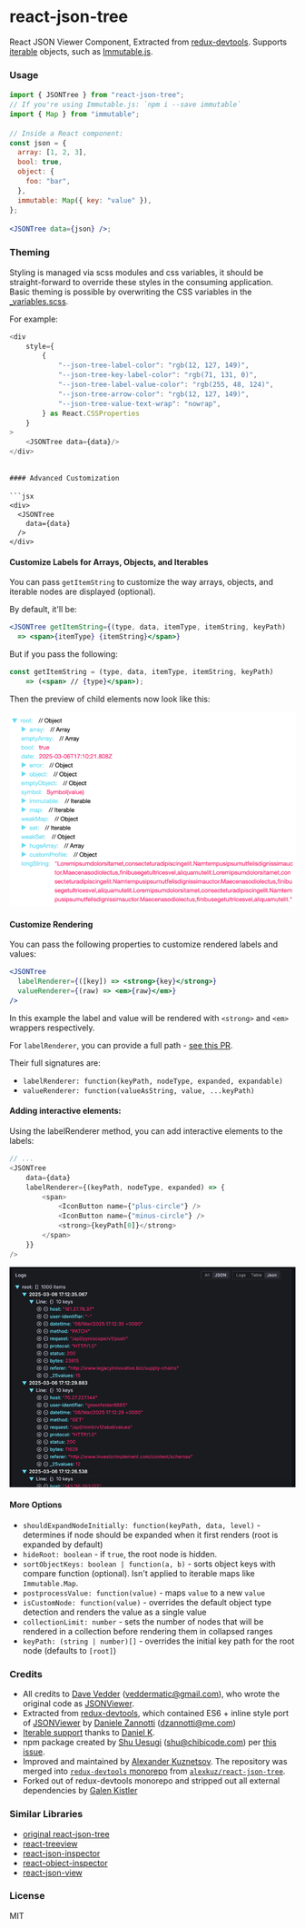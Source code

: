 # react-json-tree

React JSON Viewer Component, Extracted from [redux-devtools](https://github.com/reduxjs/redux-devtools). Supports [iterable](https://developer.mozilla.org/en-US/docs/Web/JavaScript/Reference/Iteration_protocols#iterable) objects, such as [Immutable.js](https://facebook.github.io/immutable-js/).

### Usage

```jsx
import { JSONTree } from "react-json-tree";
// If you're using Immutable.js: `npm i --save immutable`
import { Map } from "immutable";

// Inside a React component:
const json = {
  array: [1, 2, 3],
  bool: true,
  object: {
    foo: "bar",
  },
  immutable: Map({ key: "value" }),
};

<JSONTree data={json} />;
```

### Theming
Styling is managed via scss modules and css variables, it should be straight-forward to override these styles in the consuming application.
Basic theming is possible by overwriting the CSS variables in the [_variables.scss](src%2Fstyles%2F_variables.scss).

For example:
```typescript jsx
<div
    style={
        {
            "--json-tree-label-color": "rgb(12, 127, 149)",
            "--json-tree-key-label-color": "rgb(71, 131, 0)",
            "--json-tree-label-value-color": "rgb(255, 48, 124)",
            "--json-tree-arrow-color": "rgb(12, 127, 149)",
            "--json-tree-value-text-wrap": "nowrap",
        } as React.CSSProperties
    }
>
    <JSONTree data={data}/>
</div>

```

````

#### Advanced Customization

```jsx
<div>
  <JSONTree
    data={data}
  />
</div>
````

#### Customize Labels for Arrays, Objects, and Iterables

You can pass `getItemString` to customize the way arrays, objects, and iterable nodes are displayed (optional).

By default, it'll be:

```jsx
<JSONTree getItemString={(type, data, itemType, itemString, keyPath)
  => <span>{itemType} {itemString}</span>}
```

But if you pass the following:

```jsx
const getItemString = (type, data, itemType, itemString, keyPath)
    => (<span> // {type}</span>);
```

Then the preview of child elements now look like this:

![get-item-string-example.png](img%2Fget-item-string-example.png)

#### Customize Rendering

You can pass the following properties to customize rendered labels and values:

```jsx
<JSONTree
  labelRenderer={([key]) => <strong>{key}</strong>}
  valueRenderer={(raw) => <em>{raw}</em>}
/>
```

In this example the label and value will be rendered with `<strong>` and `<em>` wrappers respectively.

For `labelRenderer`, you can provide a full path - [see this PR](https://github.com/chibicode/react-json-tree/pull/32).

Their full signatures are:

- `labelRenderer: function(keyPath, nodeType, expanded, expandable)`
- `valueRenderer: function(valueAsString, value, ...keyPath)`

#### Adding interactive elements:
Using the labelRenderer method, you can add interactive elements to the labels:

```typescript jsx
// ...
<JSONTree
    data={data}
    labelRenderer={(keyPath, nodeType, expanded) => {
        <span>
            <IconButton name={"plus-circle"} />
            <IconButton name={"minus-circle"} />
            <strong>{keyPath[0]}</strong>
        </span>
    }}
/>
```
![buttons-example.png](img%2Fbuttons-example.png)


#### More Options

- `shouldExpandNodeInitially: function(keyPath, data, level)` - determines if node should be expanded when it first renders (root is expanded by default)
- `hideRoot: boolean` - if `true`, the root node is hidden.
- `sortObjectKeys: boolean | function(a, b)` - sorts object keys with compare function (optional). Isn't applied to iterable maps like `Immutable.Map`.
- `postprocessValue: function(value)` - maps `value` to a new `value`
- `isCustomNode: function(value)` - overrides the default object type detection and renders the value as a single value
- `collectionLimit: number` - sets the number of nodes that will be rendered in a collection before rendering them in collapsed ranges
- `keyPath: (string | number)[]` - overrides the initial key path for the root node (defaults to `[root]`)

### Credits

- All credits to [Dave Vedder](http://www.eskimospy.com/) ([veddermatic@gmail.com](mailto:veddermatic@gmail.com)), who wrote the original code as [JSONViewer](https://bitbucket.org/davevedder/react-json-viewer/).
- Extracted from [redux-devtools](https://github.com/gaearon/redux-devtools), which contained ES6 + inline style port of [JSONViewer](https://bitbucket.org/davevedder/react-json-viewer/) by [Daniele Zannotti](http://www.github.com/dzannotti) ([dzannotti@me.com](mailto:dzannotti@me.com))
- [Iterable support](https://github.com/gaearon/redux-devtools/pull/79) thanks to [Daniel K](https://github.com/FredyC).
- npm package created by [Shu Uesugi](http://github.com/chibicode) ([shu@chibicode.com](mailto:shu@chibicode.com)) per [this issue](https://github.com/gaearon/redux-devtools/issues/85).
- Improved and maintained by [Alexander Kuznetsov](https://github.com/alexkuz). The repository was merged into [`redux-devtools` monorepo](https://github.com/reduxjs/redux-devtools) from [`alexkuz/react-json-tree`](https://github.com/alexkuz/react-json-tree).
- Forked out of redux-devtools monorepo and stripped out all external dependencies by [Galen Kistler](https://github.com/gtk-grafana/react-json-tree/)

### Similar Libraries

- [original react-json-tree](https://github.com/reduxjs/redux-devtools/tree/main/packages/react-json-tree)
- [react-treeview](https://github.com/chenglou/react-treeview)
- [react-json-inspector](https://github.com/Lapple/react-json-inspector)
- [react-object-inspector](https://github.com/xyc/react-object-inspector)
- [react-json-view](https://github.com/mac-s-g/react-json-view)

### License
MIT
